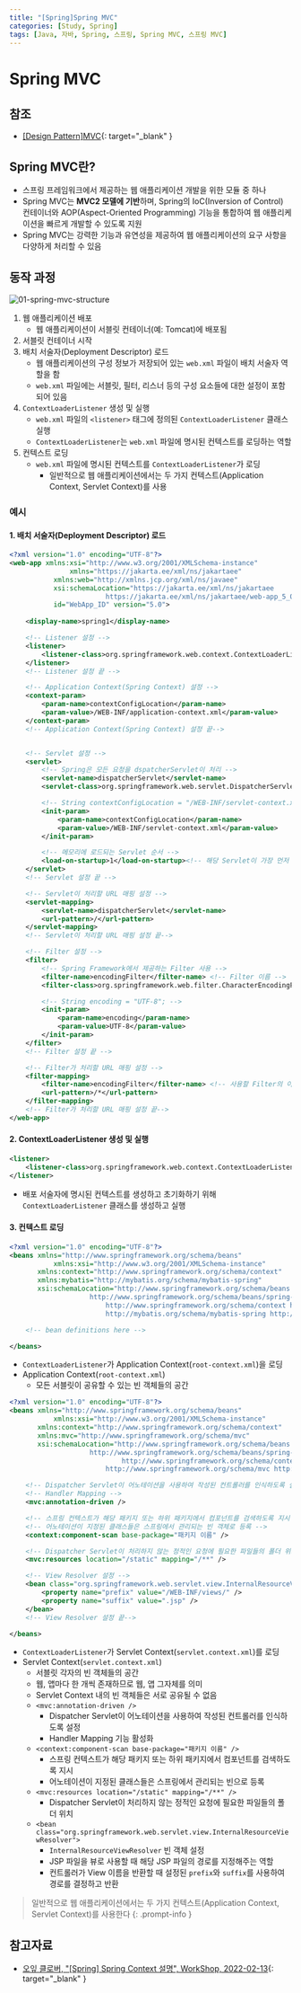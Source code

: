 ```yaml
---
title: "[Spring]Spring MVC"
categories: [Study, Spring]
tags: [Java, 자바, Spring, 스프링, Spring MVC, 스프링 MVC]
---
```


# Spring MVC

## 참조

- [[Design Pattern]MVC](https://drj9812.github.io/posts/mvc/){: target="_blank" }

## Spring MVC란?

- 스프링 프레임워크에서 제공하는 웹 애플리케이션 개발을 위한 모듈 중 하나
- Spring MVC는 **MVC2 모델에 기반**하며, Spring의 IoC(Inversion of Control) 컨테이너와 AOP(Aspect-Oriented Programming) 기능을 통합하여 웹 애플리케이션을 빠르게 개발할 수 있도록 지원
- Spring MVC는 강력한 기능과 유연성을 제공하여 웹 애플리케이션의 요구 사항을 다양하게 처리할 수 있음

## 동작 과정

![01-spring-mvc-structure](/assets/img/posts/study/spring/spring-mvc/01-spring-mvc-structure.jpg)

1. 웹 애플리케이션 배포
	- 웹 애플리케이션이 서블릿 컨테이너(예: Tomcat)에 배포됨
2. 서블릿 컨테이너 시작
3. 배치 서술자(Deployment Descriptor) 로드
	- 웹 애플리케이션의 구성 정보가 저장되어 있는 `web.xml` 파일이 배치 서술자 역할을 함
	- `web.xml` 파일에는 서블릿, 필터, 리스너 등의 구성 요소들에 대한 설정이 포함되어 있음
4. `ContextLoaderListener` 생성 및 실행
	- `web.xml` 파일의 `<listener>` 태그에 정의된 `ContextLoaderListener` 클래스 실행
	- `ContextLoaderListener`는 `web.xml` 파일에 명시된 컨텍스트를 로딩하는 역할
5. 컨텍스트 로딩
	- `web.xml` 파일에 명시된 컨텍스트를 `ContextLoaderListener`가 로딩
		+ 일반적으로 웹 애플리케이션에서는 두 가지 컨텍스트(Application Context, Servlet Context)를 사용

### 예시

#### 1. 배치 서술자(Deployment Descriptor) 로드

```xml
<?xml version="1.0" encoding="UTF-8"?>
<web-app xmlns:xsi="http://www.w3.org/2001/XMLSchema-instance"
               xmlns="https://jakarta.ee/xml/ns/jakartaee"
	       xmlns:web="http://xmlns.jcp.org/xml/ns/javaee"
	       xsi:schemaLocation="https://jakarta.ee/xml/ns/jakartaee
		 			    https://jakarta.ee/xml/ns/jakartaee/web-app_5_0.xsd"
	       id="WebApp_ID" version="5.0">
	
    <display-name>spring1</display-name>

    <!-- Listener 설정 -->
    <listener>
        <listener-class>org.springframework.web.context.ContextLoaderListener</listener-class>
    </listener>
    <!-- Listener 설정 끝 -->

    <!-- Application Context(Spring Context) 설정 -->
    <context-param>
        <param-name>contextConfigLocation</param-name>
        <param-value>/WEB-INF/application-context.xml</param-value>
    </context-param>
    <!-- Application Context(Spring Context) 설정 끝-->


    <!-- Servlet 설정 -->
    <servlet>
        <!-- Spring은 모든 요청을 dspatcherServlet이 처리 -->
        <servlet-name>dispatcherServlet</servlet-name>
        <servlet-class>org.springframework.web.servlet.DispatcherServlet</servlet-class>

        <!-- String contextConfigLocation = "/WEB-INF/servlet-context.xml"; -->
        <init-param>
            <param-name>contextConfigLocation</param-name>
            <param-value>/WEB-INF/servlet-context.xml</param-value> 
        </init-param>

        <!-- 메모리에 로드되는 Servlet 순서 -->
        <load-on-startup>1</load-on-startup><!-- 해당 Servlet이 가장 먼저 로드되도록 설정 -->
    </servlet>
    <!-- Servlet 설정 끝 -->

    <!-- Servlet이 처리할 URL 매핑 설정 -->
    <servlet-mapping>
        <servlet-name>dispatcherServlet</servlet-name>
        <url-pattern>/</url-pattern>
    </servlet-mapping>
    <!-- Servlet이 처리할 URL 매핑 설정 끝-->

    <!-- Filter 설정 -->
    <filter>
        <!-- Spring Framework에서 제공하는 Filter 사용 -->
        <filter-name>encodingFilter</filter-name> <!-- Filter 이름 -->
        <filter-class>org.springframework.web.filter.CharacterEncodingFilter</filter-class>

        <!-- String encoding = "UTF-8"; -->
        <init-param>
            <param-name>encoding</param-name>
            <param-value>UTF-8</param-value>
        </init-param>
    </filter>
    <!-- Filter 설정 끝 -->

    <!-- Filter가 처리할 URL 매핑 설정 -->
    <filter-mapping>
        <filter-name>encodingFilter</filter-name> <!-- 사용할 Filter의 이름-->
        <url-pattern>/*</url-pattern>
    </filter-mapping>
    <!-- Filter가 처리할 URL 매핑 설정 끝-->
</web-app>
```

#### 2. ContextLoaderListener 생성 및 실행

```xml
<listener>
    <listener-class>org.springframework.web.context.ContextLoaderListener</listener-class>
</listener>
```

- 배포 서술자에 명시된 컨텍스트를 생성하고 초기화하기 위해 `ContextLoaderListener` 클래스를 생성하고 실행

#### 3. 컨텍스트 로딩

```xml
<?xml version="1.0" encoding="UTF-8"?>
<beans xmlns="http://www.springframework.org/schema/beans"
           xmlns:xsi="http://www.w3.org/2001/XMLSchema-instance"
	   xmlns:context="http://www.springframework.org/schema/context"
	   xmlns:mybatis="http://mybatis.org/schema/mybatis-spring"
	   xsi:schemaLocation="http://www.springframework.org/schema/beans
					http://www.springframework.org/schema/beans/spring-beans.xsd
        				http://www.springframework.org/schema/context http://www.springframework.org/schema/context/spring-context.xsd
        				http://mybatis.org/schema/mybatis-spring http://mybatis.org/schema/mybatis-spring.xsd">

	<!-- bean definitions here -->

</beans>
```

- `ContextLoaderListener`가 Application Context(`root-context.xml`)을 로딩
- Application Context(`root-context.xml`)
	+ 모든 서블릿이 공유할 수 있는 빈 객체들의 공간

```xml
<?xml version="1.0" encoding="UTF-8"?>
<beans xmlns="http://www.springframework.org/schema/beans"
           xmlns:xsi="http://www.w3.org/2001/XMLSchema-instance"
	   xmlns:context="http://www.springframework.org/schema/context"
	   xmlns:mvc="http://www.springframework.org/schema/mvc"
	   xsi:schemaLocation="http://www.springframework.org/schema/beans
					http://www.springframework.org/schema/beans/spring-beans.xsd
    				        http://www.springframework.org/schema/context http://www.springframework.org/schema/context/spring-context.xsd
        				http://www.springframework.org/schema/mvc http://www.springframework.org/schema/mvc/spring-mvc.xsd">

    <!-- Dispatcher Servlet이 어노테이션을 사용하여 작성된 컨트롤러를 인식하도록 설정 -->
    <!-- Handler Mapping -->
    <mvc:annotation-driven />

    <!-- 스프링 컨텍스트가 해당 패키지 또는 하위 패키지에서 컴포넌트를 검색하도록 지시 -->
    <!-- 어노테이션이 지정된 클래스들은 스프링에서 관리되는 빈 객체로 등록 -->
    <context:component-scan base-package="패키지 이름" />

    <!-- Dispatcher Servlet이 처리하지 않는 정적인 요청에 필요한 파일들의 폴더 위치 -->
    <mvc:resources location="/static" mapping="/**" />

    <!-- View Resolver 설정 -->
    <bean class="org.springframework.web.servlet.view.InternalResourceViewResolver">
        <property name="prefix" value="/WEB-INF/views/" />
        <property name="suffix" value=".jsp" />
    </bean>
    <!-- View Resolver 설정 끝-->

</beans>
```

- `ContextLoaderListener`가 Servlet Context(`servlet.context.xml`)를 로딩
- Servlet Context(`servlet.context.xml`)
	+ 서블릿 각자의 빈 객체들의 공간
	+ 웹, 앱마다 한 개씩 존재하므로 웹, 앱 그자체를 의미
	+ Servlet Context 내의 빈 객체들은 서로 공유될 수 없음
	+ `<mvc:annotation-driven />`
		* Dispatcher Servlet이 어노테이션을 사용하여 작성된 컨트롤러를 인식하도록 설정
		* Handler Mapping 기능 활성화
	+ `<context:component-scan base-package="패키지 이름" />`
		* 스프링 컨텍스트가 해당 패키지 또는 하위 패키지에서 컴포넌트를 검색하도록 지시
		* 어노테이션이 지정된 클래스들은 스프링에서 관리되는 빈으로 등록
	+ `<mvc:resources location="/static" mapping="/**" />`
		* Dispatcher Servlet이 처리하지 않는 정적인 요청에 필요한 파일들의 폴더 위치
	+ `<bean class="org.springframework.web.servlet.view.InternalResourceViewResolver">`
		* `InternalResourceViewResolver` 빈 객체 설정
		* JSP 파일을 뷰로 사용할 때 해당 JSP 파일의 경로를 지정해주는 역할
		* 컨트롤러가 View 이름을 반환할 때 설정된 `prefix`와 `suffix`를 사용하여 경로를 결정하고 반환

> 일반적으로 웹 애플리케이션에서는 두 가지 컨텍스트(Application Context, Servlet Context)를 사용한다
{: .prompt-info }

## 참고자료

- [오잎 클로버, "[Spring] Spring Context 설명", WorkShop, 2022-02-13](https://workshop-6349.tistory.com/entry/Spring-Spring-Context-%EC%84%A4%EB%AA%85){: target="_blank" }
